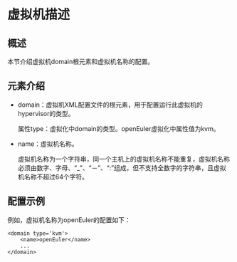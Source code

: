 # 虚拟机描述<a name="ZH-CN_TOPIC_0184192748"></a>

## 概述<a name="section93991445171218"></a>

本节介绍虚拟机domain根元素和虚拟机名称的配置。

## 元素介绍<a name="section9646175951313"></a>

-   domain：虚拟机XML配置文件的根元素，用于配置运行此虚拟机的hypervisor的类型。

    属性type：虚拟化中domain的类型。openEuler虚拟化中属性值为kvm。

-   name：虚拟机名称。

    虚拟机名称为一个字符串，同一个主机上的虚拟机名称不能重复，虚拟机名称必须由数字、字母、“\_”、“－”、“:”组成，但不支持全数字的字符串，且虚拟机名称不超过64个字符。


## 配置示例<a name="section10403123219155"></a>

例如，虚拟机名称为openEuler的配置如下：

```
<domain type='kvm'>
    <name>openEuler</name>
    ...
</domain>
```

